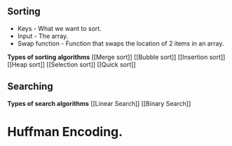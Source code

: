 ## Sorting
- Keys - What we want to sort. 
- Input - The array. 
- Swap function - Function that swaps the location of 2 items in an array. 

**Types of sorting algorithms**
[[Merge sort]]
[[Bubble sort]]
[[Insertion sort]]
[[Heap sort]]
[[Selection sort]]
[[Quick sort]]


## Searching

**Types of search algorithms**
[[Linear Search]]
[[Binary Search]]



# Huffman Encoding. 